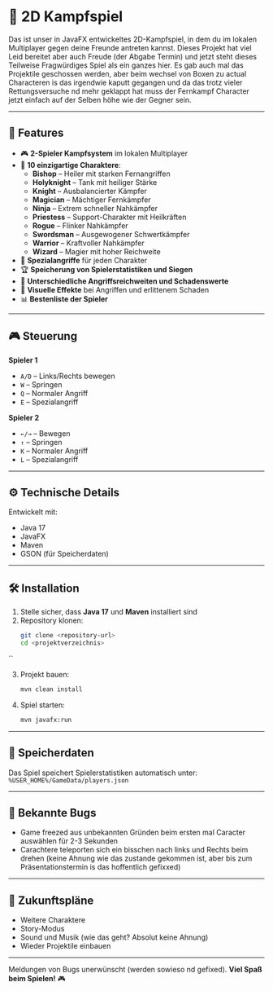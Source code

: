 # 🥋 2D Kampfspiel

Das ist unser in JavaFX entwickeltes 2D-Kampfspiel, in dem du im lokalen Multiplayer gegen deine Freunde antreten kannst. Dieses Projekt hat viel Leid bereitet aber auch Freude (der Abgabe Termin) und jetzt steht dieses Teilweise Fragwürdiges Spiel als ein ganzes hier. Es gab auch mal das Projektile geschossen werden, aber beim wechsel von Boxen zu actual Characteren is das irgendwie kaputt gegangen und da das trotz vieler Rettungsversuche nd mehr geklappt hat muss der Fernkampf Character jetzt einfach auf der Selben höhe wie der Gegner sein.

---

## 🚀 Features

- 🎮 **2-Spieler Kampfsystem** im lokalen Multiplayer  
- 👥 **10 einzigartige Charaktere**:
  - **Bishop** – Heiler mit starken Fernangriffen  
  - **Holyknight** – Tank mit heiliger Stärke  
  - **Knight** – Ausbalancierter Kämpfer  
  - **Magician** – Mächtiger Fernkämpfer  
  - **Ninja** – Extrem schneller Nahkämpfer  
  - **Priestess** – Support-Charakter mit Heilkräften  
  - **Rogue** – Flinker Nahkämpfer  
  - **Swordsman** – Ausgewogener Schwertkämpfer  
  - **Warrior** – Kraftvoller Nahkämpfer  
  - **Wizard** – Magier mit hoher Reichweite  
- 💫 **Spezialangriffe** für jeden Charakter  
- 🏆 **Speicherung von Spielerstatistiken und Siegen**  
- 🎯 **Unterschiedliche Angriffsreichweiten und Schadenswerte**  
- 🎨 **Visuelle Effekte** bei Angriffen und erlittenem Schaden  
- 📊 **Bestenliste der Spieler**

---

## 🎮 Steuerung

**Spieler 1**  
- `A/D` – Links/Rechts bewegen  
- `W` – Springen  
- `Q` – Normaler Angriff  
- `E` – Spezialangriff  

**Spieler 2**  
- `←/→` – Bewegen  
- `↑` – Springen  
- `K` – Normaler Angriff  
- `L` – Spezialangriff  

---

## ⚙️ Technische Details

Entwickelt mit:

- Java 17  
- JavaFX  
- Maven  
- GSON (für Speicherdaten)

---

## 🛠️ Installation

1. Stelle sicher, dass **Java 17** und **Maven** installiert sind  
2. Repository klonen:  
   ```bash
   git clone <repository-url>
   cd <projektverzeichnis>
``

3. Projekt bauen:

   ```bash
   mvn clean install
   ```
4. Spiel starten:

   ```bash
   mvn javafx:run
   ```

---

## 💾 Speicherdaten

Das Spiel speichert Spielerstatistiken automatisch unter:
`%USER_HOME%/GameData/players.json`

---

## 🐞 Bekannte Bugs

- Game freezed aus unbekannten Gründen beim ersten mal Caracter auswählen für 2-3 Sekunden
- Carachtere teleporten sich ein bisschen nach links und Rechts beim drehen (keine Ahnung wie das zustande gekommen ist, aber bis zum Präsentationstermin is das hoffentlich gefixxed)

---

## 🔮 Zukunftspläne

* Weitere Charaktere
* Story-Modus
* Sound und Musik (wie das geht? Absolut keine Ahnung)
* Wieder Projektile einbauen

---

Meldungen von Bugs unerwünscht (werden sowieso nd gefixed).
**Viel Spaß beim Spielen!** 🎮



